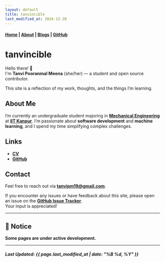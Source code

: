 ```yaml
---
layout: default
title: tanvincible
last_modified_at: 2024-12-28
---
```


#### [Home](/) | [About](/about/) | [Blogs](/blogs/) | [GitHub](https://github.com/tanvincible)

# tanvincible

Hello there! <span class="emoji">👋</span>  
I'm **Tanvi Pooranmal Meena** (she/her) — a student and open source contributor. 

This site is a reflection of my work, thoughts, and the things I’m learning.

## About Me

I’m currently an undergraduate student majoring in [**Mechanical Engineering**](https://www.iitk.ac.in/me/) at [**IIT Kanpur**](https://www.iitk.ac.in/). I’m passionate about **software development** and **machine learning**, and I spend my time simplifying complex challenges. 

<!--

## Explore

- **What’s New**:  
  See what I’m currently thinking and building on my [**Now page**](/now/).

- **Ideas & Inspiration**:  
  Discover thoughts, notes, and occassional quotes in my [**Blogs**](/blogs/) collections.

- **Resources**:  
  Explore my [**Reading List**](/reading-list/), [**Toolbox**](/toolbox/), and [**Recommendations**](/recommendations/) for useful books, tools, and resources.

-->

## Links

- [**CV**](https://drive.google.com/file/d/1X0k_9NCodCuM3C_k_VqecOmHQqGicRVN/view?usp=sharing)  
- [**GitHub**](https://github.com/tanvincible)

## Contact

Feel free to reach out via [**tanvipm19@gmail.com**](mailto:tanvipm19@gmail.com).

If you encounter any issues or have feedback about this site, please open an issue on the [**GitHub Issue Tracker**](https://github.com/tanvincible/tanvincible.github.io/issues).  
Your input is appreciated!

---

## <span class="emoji">📢</span> **Notice**

**Some pages are under active development.**

---

<!--

## Changelog & Site Info

For updates and insights, check out the [**Changelog**](/changelog/) and [**Site Blueprint**](/site-blueprint/) page.

-->

##### Last Updated: {{ page.last_modified_at | date: "%B %d, %Y" }}
